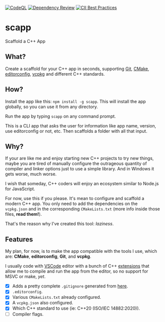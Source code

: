 [![CodeQL](https://github.com/lyquid/scapp/actions/workflows/codeql-analysis.yml/badge.svg)](https://github.com/lyquid/scapp/actions/workflows/codeql-analysis.yml) [![Dependency Review](https://github.com/lyquid/scapp/actions/workflows/dependency-review.yml/badge.svg)](https://github.com/lyquid/scapp/actions/workflows/dependency-review.yml) [![CII Best Practices](https://bestpractices.coreinfrastructure.org/projects/6638/badge)](https://bestpractices.coreinfrastructure.org/projects/6638)
# scapp

Scaffold a C++ App
 
## What?

Create a scaffold for your C++ app in seconds, supporting [Git](https://git-scm.com/), [CMake](https://cmake.org/), [editorconfig](https://editorconfig.org/), [vcpkg](https://vcpkg.io/en/index.html) and different C++ standards.

## How?

Install the app like this: `npm install -g scapp`. This will install the app globally, so you can use it from any directory.

Run the app by typing `scapp` on any command prompt.

This is a CLI app that asks the user for information like app name, version, use editorconfig or not, etc. Then scaffolds a folder with all that input.

## Why?

If your are like me and enjoy starting new C++ projects to try new things, maybe you are tired of manually configure the outrageous quantity of compiler and linker options just to use a simple library. And in Windows it gets worse, much worse. 

I wish that someday, C++ coders will enjoy an ecosystem similar to Node.js for JavaScript.

For now, use this if you please. It's mean to configure and scaffold a modern C++ app. You only need to add the dependencies on the `vcpkg.json` and in the corresponding `CMakeLists.txt` (more info inside those files, **read them!**).

That's the reason why I've created this tool: *laziness*.

## Features

My plan, for now, is to make the app compatible with the tools I use, which are: **CMake**, **editorconfig**, **Git**, and **vcpkg**.

I usually code with [VSCode](https://code.visualstudio.com/) editor with a bunch of C++ [extensions](https://marketplace.visualstudio.com/items?itemName=ms-vscode.cpptools-extension-pack) that allow me to compile and run the app from the editor, so no support for MSVC or make, *yet*.

- [x] Adds a pretty complete `.gitignore` generated from [here](https://www.toptal.com/developers/gitignore?templates=windows,macos,linux,node,c++,visualstudiocode,emacs,vim,visualstudio,cmake,vcpkg,intellij+all).
- [x] `.editorconfig`.
- [x] Various `CMakeLists.txt` already configured.
- [x] A `vcpkg.json` also configured.
- [x] Which C++ standard to use (ie: C++20 (ISO/IEC 14882:2020)).
- [ ] Compiler flags.
